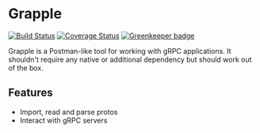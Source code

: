 # Grapple

[![Build Status](https://travis-ci.com/klummy/grapple.svg?branch=master)](https://travis-ci.com/klummy/grapple)
[![Coverage Status](https://coveralls.io/repos/klummy/grapple/badge.svg?branch=master)](https://coveralls.io/r/klummy/grapple?branch=master) [![Greenkeeper badge](https://badges.greenkeeper.io/klummy/grapple.svg)](https://greenkeeper.io/)

Grapple is a Postman-like tool for working with gRPC applications. It shouldn't require any native or additional dependency but should work out of the box.

## Features
- Import, read and parse protos
- Interact with gRPC servers